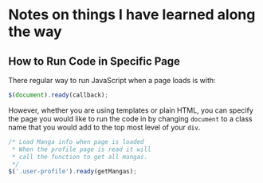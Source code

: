 # Notes on things I have learned along the way
## How to Run Code in Specific Page
There regular way to run JavaScript when a page loads is with:

```js
$(document).ready(callback);
```

However, whether you are using templates or plain HTML, you can specify the page you would like to run the code in by changing `document` to a class name that you would add to the top most level of your `div`.

```js
/* Load Manga info when page is loaded
 * When the profile page is read it will
 * call the function to get all mangas.
 */
$('.user-profile').ready(getMangas);
```
